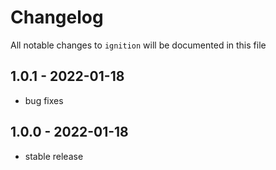 # Changelog

All notable changes to `ignition` will be documented in this file

## 1.0.1 - 2022-01-18

- bug fixes

## 1.0.0 - 2022-01-18

- stable release
